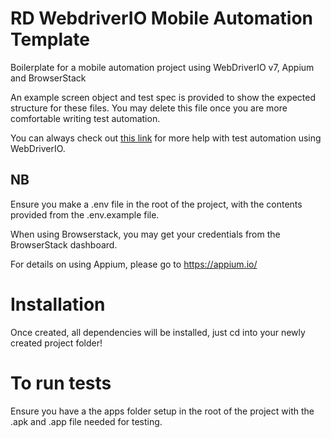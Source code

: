 # RD WebdriverIO Mobile Automation Template

Boilerplate for a mobile automation project using WebDriverIO v7, Appium and
BrowserStack

An example screen object and test spec is provided to show the expected structure for these files. You may delete this file once you are more comfortable writing test automation. 

You can always check out [this link](https://github.com/webdriverio/awesome-webdriverio) for more help with test automation using WebDriverIO.

## NB

Ensure you make a .env file in the root of the project, with the contents
provided from the .env.example file.

When using Browserstack, you may get your credentials from the BrowserStack
dashboard.

For details on using Appium, please go to https://appium.io/

# Installation

Once created, all dependencies will be installed, just cd into your newly
created project folder!

# To run tests

Ensure you have a the apps folder setup in the root of the project with the .apk
and .app file needed for testing.
